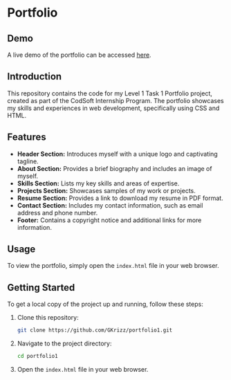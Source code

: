 # Portfolio

## Demo

A live demo of the portfolio can be accessed [here](https://gkrizz.github.io/portfolio1/).

## Introduction

This repository contains the code for my Level 1 Task 1 Portfolio project, created as part of the CodSoft Internship Program. The portfolio showcases my skills and experiences in web development, specifically using CSS and HTML.

## Features

- **Header Section:** Introduces myself with a unique logo and captivating tagline.
- **About Section:** Provides a brief biography and includes an image of myself.
- **Skills Section:** Lists my key skills and areas of expertise.
- **Projects Section:** Showcases samples of my work or projects.
- **Resume Section:** Provides a link to download my resume in PDF format.
- **Contact Section:** Includes my contact information, such as email address and phone number.
- **Footer:** Contains a copyright notice and additional links for more information.

## Usage

To view the portfolio, simply open the `index.html` file in your web browser.

## Getting Started

To get a local copy of the project up and running, follow these steps:

1. Clone this repository:

    ```bash
    git clone https://github.com/GKrizz/portfolio1.git
    ```

2. Navigate to the project directory:

    ```bash
    cd portfolio1
    ```

3. Open the `index.html` file in your web browser.
